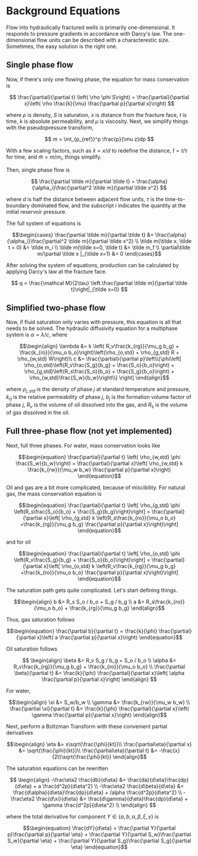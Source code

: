 # Background Equations

Flow into hydraulically fractured wells is primarily one-dimensional. It
responds to pressure gradients in accordance with Darcy's law. The
one-dimensional flow units can be described with a characterestic size.
Sometimes, the easy solution is the right one.

## Single phase flow

Now, if there's only one flowing phase, the equation for mass conservation is

$$
\frac{\partial}{\partial t} \left( \rho \phi S\right) = \frac{\partial}{\partial x}\left( \rho \frac{k}{\mu} \frac{\partial p}{\partial x}\right)
$$

where $\rho$ is density, $S$ is saturation, $x$ is distance from the fracture
face, $t$ is time, $k$ is absolute permeability, and $\mu$ is viscosity. Next,
we simplify things with the pseudopressure transform,

$$
m = \int_{p_{ref}}^p \frac{p}{\mu z}dp
$$ 

With a few scaling factors, such as $\tilde x = x/d$ to redefine the distance,
$\tilde t= t/\tau$ for time, and $\tilde m = m / m_i$, things simplify.

Then, single phase flow is

$$
\frac{\partial \tilde m}{\partial \tilde t} = \frac{\alpha}{\alpha_i}\frac{\partial^2 \tilde m}{\partial \tilde x^2}
$$

where $d$ is half the distance between adjacent flow units, $\tau$ is the
time-to-boundary dominated flow, and the subscript $i$ indicates the quantity at
the initial reservoir pressure.

The full system of equations is

$$\begin{cases}
\frac{\partial \tilde m}{\partial \tilde t} &= \frac{\alpha}{\alpha_i}\frac{\partial^2 \tilde m}{\partial \tilde x^2} \\
\tilde m(\tilde x, \tilde t = 0) &= \tilde m_i \\
\tilde m(\tilde x=0, \tilde t) &= \tilde m_f \\
\partial\tilde m/\partial \tilde x |_{\tilde x=1} &= 0
\end{cases}$$

After solving the system of equations, production can be calculated by applying
Darcy's law at the fracture face.

$$
q = \frac{\mathcal M}{2\tau} \left.\frac{\partial \tilde m}{\partial \tilde t}\right|_{\tilde x=0}
$$

## Simplified two-phase flow

Now, if fluid saturation only varies with pressure, this equation is all that
needs to be solved. The hydraulic diffusivity equation for a multiphase system
is $\alpha=\lambda / c$, where

$$\begin{align}
\lambda &= k \left( R_v\frac{k_{rg}}{\mu_g b_g} + \frac{k_{ro}}{\mu_o b_o}\right)\left(\rho_{o,std} + \rho_{g,std} R + \rho_{w,std} W\right)\\
c &= \frac{\partial}{\partial p}\left\\{\phi\left[
    \rho_{o,std}\left(R_v\frac{S_g}{b_g} + \frac{S_o}{b_o}\right)
    + \rho_{g,std}\left(R_s\frac{S_o}{b_o} + \frac{S_g}{b_o}\right)
    + \rho_{w,std}\frac{S_w}{b_w}\right\\}
\right]
\end{align}$$

where $\rho_{j,std}$ is the density of phase $j$ at standard temperature and
pressure, $k_{rj}$ is the relative permeability of phase $j$, $b_j$ is the
formation volume factor of phase $j$, $R_v$ is the volume of oil dissolved into
the gas, and $R_s$ is the volume of gas dissolved in the oil.

## Full three-phase flow (not yet implemented)

Next, full three phases. For water, mass conservation looks like

$$\begin{equation}
\frac{\partial}{\partial t} \left( \rho_{w,std} \phi \frac{S_w}{b_w}\right) = \frac{\partial}{\partial x}\left( \rho_{w,std} k \frac{k_{rw}}{\mu_w b_w} \frac{\partial p}{\partial x}\right)
\end{equation}$$

Oil and gas are a bit more complicated, because of miscibility. For natural gas,
the mass conservation equation is

$$\begin{equation}
\frac{\partial}{\partial t} \left[ \rho_{g,std} \phi \left(R_s\frac{S_o}{b_o} + \frac{S_g}{b_g}\right)\right]
= \frac{\partial}{\partial x}\left[
    \rho_{g,std} k \left(R_s\frac{k_{ro}}{\mu_o b_o} +\frac{k_{rg}}{\mu_g b_g} \frac{\partial p}{\partial x}\right)\right]
\end{equation}$$

and for oil

$$\begin{equation}
\frac{\partial}{\partial t} \left[ \rho_{o,std} \phi \left(R_v\frac{S_g}{b_g} + \frac{S_o}{b_o}\right)\right]
= \frac{\partial}{\partial x}\left[
    \rho_{o,std} k \left(R_v\frac{k_{rg}}{\mu_g b_g} +\frac{k_{ro}}{\mu_o b_o} \frac{\partial p}{\partial x}\right)\right]
\end{equation}$$

<!--\label{oil-sat} -->

The saturation path gets quite complicated. Let's start defining things.

$$\begin{align}
b &= R_s S_o / b_o + S_g / b_g \\
a &= R_s\frac{k_{ro}}{\mu_o b_o} + \frac{k_{rg}}{\mu_g b_g}
\end{align}$$

Thus, gas saturation follows

$$\begin{equation}
\frac{\partial b}{\partial t} = \frac{k}{\phi} \frac{\partial}{\partial x}\left( a \frac{\partial p}{\partial x}\right)
\end{equation}$$

Oil saturation follows

$$
\begin{align}
\beta &= R_v S_g / b_g + S_o / b_o \\
\alpha &= R_v\frac{k_{rg}}{\mu_g b_g} + \frac{k_{ro}}{\mu_o b_o} \\
\frac{\partial \beta}{\partial t} &= \frac{k}{\phi} \frac{\partial}{\partial x}\left( \alpha \frac{\partial p}{\partial x}\right)
\end{align}
$$

For water,

$$\begin{align}
\xi &= S_w/b_w \\
\gamma &= \frac{k_{rw}}{\mu_w b_w} \\
\frac{\partial \xi}{\partial t} &= \frac{k}{\phi} \frac{\partial}{\partial x}\left( \gamma \frac{\partial p}{\partial x}\right)
\end{align}$$

Next, perform a Boltzman Transform with these convenient partial derivatives

$$\begin{align}
\eta &= x\sqrt{\frac{\phi}{kt}}\\
\frac{\partial\eta}{\partial x} &= \sqrt{\frac{\phi}{kt}}\\
\frac{\partial\eta}{\partial t} &= -\frac{x}{2t}\sqrt{\frac{\phi}{kt}}
\end{align}$$

The saturation equations can be rewritten

$$
\begin{align}
-\frac\eta2 \frac{db}{d\eta} &= \frac{da}{d\eta}\frac{dp}{d\eta} + a \frac{d^2p}{d\eta^2} \\
-\frac\eta2 \frac{d\beta}{d\eta} &= \frac{d\alpha}{d\eta}\frac{dp}{d\eta} + /alpha \frac{d^2p}{d\eta^2} \\
-\frac\eta2 \frac{d\xi}{d\eta} &= \frac{d\gamma}{d\eta}\frac{dp}{d\eta} + \gamma \frac{d^2p}{d\eta^2} \\
\end{align}
$$

where the total derivative for component $Y\in\{a,b,\alpha,\beta,\xi,\gamma\}$
is

$$\begin{equation}
\frac{dY}{d\eta} = \frac{\partial Y}{\partial p}\frac{\partial p}{\partial \eta} + 
\frac{\partial Y}{\partial S_w}\frac{\partial S_w}{\partial \eta} + 
\frac{\partial Y}{\partial S_g}\frac{\partial S_g}{\partial \eta}
\end{equation}$$

